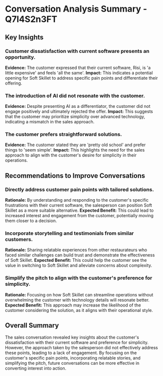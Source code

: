 # Conversation Analysis Summary - Q7l4S2n3FT

## Key Insights

### Customer dissatisfaction with current software presents an opportunity.
**Evidence:** The customer expressed that their current software, Risi, is 'a little expensive' and feels 'all the same'.
**Impact:** This indicates a potential opening for Soft Skillet to address specific pain points and differentiate their offering.

### The introduction of AI did not resonate with the customer.
**Evidence:** Despite presenting AI as a differentiator, the customer did not engage positively and ultimately rejected the offer.
**Impact:** This suggests that the customer may prioritize simplicity over advanced technology, indicating a mismatch in the sales approach.

### The customer prefers straightforward solutions.
**Evidence:** The customer stated they are 'pretty old school' and prefer things to 'seem simple'.
**Impact:** This highlights the need for the sales approach to align with the customer's desire for simplicity in their operations.

## Recommendations to Improve Conversations

### Directly address customer pain points with tailored solutions.
**Rationale:** By understanding and responding to the customer's specific frustrations with their current software, the salesperson can position Soft Skillet as a more suitable alternative.
**Expected Benefit:** This could lead to increased interest and engagement from the customer, potentially moving them closer to a decision.

### Incorporate storytelling and testimonials from similar customers.
**Rationale:** Sharing relatable experiences from other restaurateurs who faced similar challenges can build trust and demonstrate the effectiveness of Soft Skillet.
**Expected Benefit:** This could help the customer see the value in switching to Soft Skillet and alleviate concerns about complexity.

### Simplify the pitch to align with the customer's preference for simplicity.
**Rationale:** Focusing on how Soft Skillet can streamline operations without overwhelming the customer with technology details will resonate better.
**Expected Benefit:** This approach may increase the likelihood of the customer considering the solution, as it aligns with their operational style.

## Overall Summary

The sales conversation revealed key insights about the customer's dissatisfaction with their current software and preference for simplicity. However, the approach taken by the salesperson did not effectively address these points, leading to a lack of engagement. By focusing on the customer's specific pain points, incorporating relatable stories, and simplifying the pitch, future conversations can be more effective in converting interest into action.
